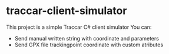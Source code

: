# traccar-client-simulator

This project is a simple Traccar C# client simulator
You can:
- Send manual written string with coordinate and parameters
- Send GPX file trackingpoint coordinate with custom atributes
